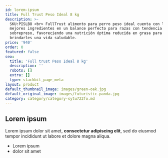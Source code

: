 ```yaml
---
id: lorem-ipsum
title: Full Trust Peso Ideal 8 kg
description: >-
  SKU:PISLB8 <br> FullTrust alimento para perro peso ideal cuenta con los
  mejores ingredientes en un balance perfecto para razas con tendencia a
  sobrepreso, favoreciendo una nutrición óptima reducida en grasa para
  brindarles una vida saludable.
price: '940'
order: 0
featured: false
seo:
  title: 'Full trust Peso Ideal 8 kg'
  description: ''
  robots: []
  extra: []
  type: stackbit_page_meta
layout: product
default_thumbnail_image: images/green-oak.jpg
default_original_image: images/futuristic-panda.jpg
category: category/category-sytu722fo.md
---
```

## Lorem ipsum

Lorem ipsum dolor sit amet, **consectetur adipiscing elit**, sed do eiusmod tempor incididunt ut labore et dolore magna aliqua.

- Lorem ipsum
- dolor sit amet